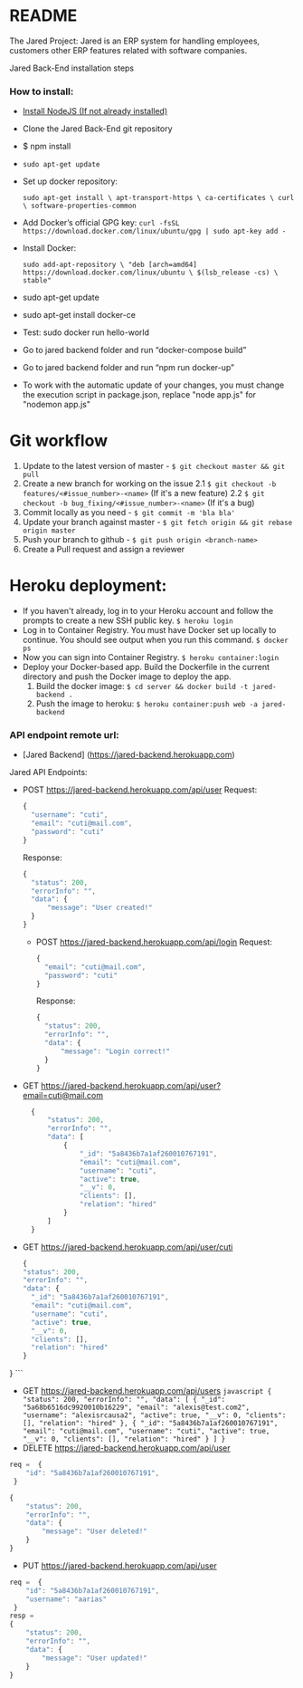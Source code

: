 # README #
The Jared Project:
Jared is an ERP system for handling employees, customers other ERP features related with software companies.

Jared Back-End installation steps

### How to install: ###
* [Install NodeJS (If not already installed)](https://nodejs.org/en/download/package-manager/#debian-and-ubuntu-based-linux-distributions)
* Clone the Jared Back-End git repository
* $ npm install
* `sudo apt-get update`
* Set up docker repository:

    `sudo apt-get install \
    apt-transport-https \
    ca-certificates \
    curl \
    software-properties-common`

* Add Docker’s official GPG key:
     `curl -fsSL https://download.docker.com/linux/ubuntu/gpg | sudo apt-key add -`

* Install Docker:

    `sudo add-apt-repository \
    "deb [arch=amd64] https://download.docker.com/linux/ubuntu \
    $(lsb_release -cs) \
    stable"`

* sudo apt-get update
* sudo apt-get install docker-ce
* Test: sudo docker run hello-world
* Go to jared backend folder and run “docker-compose build”
* Go to jared backend folder and run “npm run docker-up”

* To work with the automatic update of your changes, you must change the execution script in package.json, replace "node app.js" for "nodemon app.js"

# Git workflow #
1. Update to the latest version of master - `$ git checkout master && git pull`
2. Create a new branch for working on the issue
  2.1 `$ git checkout -b features/<#issue_number>-<name>` (If it's a new feature)
  2.2 `$ git checkout -b bug_fixing/<#issue_number>-<name>` (If it's a bug)
3. Commit locally as you need - `$ git commit -m 'bla bla'`
4. Update your branch against master - `$ git fetch origin && git rebase origin master`
5. Push your branch to github - `$ git push origin <branch-name>`
6. Create a Pull request and assign a reviewer

# Heroku deployment:
* If you haven't already, log in to your Heroku account and follow the prompts to create a new SSH public key.
  `$ heroku login`
* Log in to Container Registry. You must have Docker set up locally to continue. You should see output when you run this command.
  `$ docker ps`
* Now you can sign into Container Registry.
  `$ heroku container:login`
* Deploy your Docker-based app. Build the Dockerfile in the current directory and push the Docker image to deploy the app.
   1. Build the docker image: `$ cd server && docker build -t jared-backend .`
   2. Push the image to heroku: `$ heroku container:push web -a jared-backend`

### API endpoint remote url:
- [Jared Backend] (https://jared-backend.herokuapp.com)

Jared API Endpoints:
* POST https://jared-backend.herokuapp.com/api/user
  Request:
  ```javascript
  {
    "username": "cuti",
    "email": "cuti@mail.com",
    "password": "cuti"
  }
  ```
  Response:
  ```javascript
  {
    "status": 200,
    "errorInfo": "",
    "data": {
        "message": "User created!"
    }
  }
  ```
  * POST https://jared-backend.herokuapp.com/api/login
    Request:
    ```javascript
    {
      "email": "cuti@mail.com",
      "password": "cuti"
    }
    ```
    Response:
    ```javascript
    {
      "status": 200,
      "errorInfo": "",
      "data": {
          "message": "Login correct!"
      }
    }
    ```
* GET https://jared-backend.herokuapp.com/api/user?email=cuti@mail.com
  ```javascript
    {
        "status": 200,
        "errorInfo": "",
        "data": [
            {
                "_id": "5a8436b7a1af260010767191",
                "email": "cuti@mail.com",
                "username": "cuti",
                "active": true,
                "__v": 0,
                "clients": [],
                "relation": "hired"
            }
        ]
    }
  ```
* GET https://jared-backend.herokuapp.com/api/user/cuti
    ```javascript
    {
  "status": 200,
  "errorInfo": "",
  "data": {
      "_id": "5a8436b7a1af260010767191",
      "email": "cuti@mail.com",
      "username": "cuti",
      "active": true,
      "__v": 0,
      "clients": [],
      "relation": "hired"
  }
}
    ```
* GET https://jared-backend.herokuapp.com/api/users
        ```javascript
        {
    "status": 200,
    "errorInfo": "",
    "data": [
        {
            "_id": "5a68b6516dc9920010b16229",
            "email": "alexis@test.com2",
            "username": "alexisrcausa2",
            "active": true,
            "__v": 0,
            "clients": [],
            "relation": "hired"
        },
        {
            "_id": "5a8436b7a1af260010767191",
            "email": "cuti@mail.com",
            "username": "cuti",
            "active": true,
            "__v": 0,
            "clients": [],
            "relation": "hired"
        }
    ]
}
        ```
* DELETE https://jared-backend.herokuapp.com/api/user
```javascript
req =  {
	"id": "5a8436b7a1af260010767191",
 }

{
    "status": 200,
    "errorInfo": "",
    "data": {
        "message": "User deleted!"
    }
}
```
* PUT https://jared-backend.herokuapp.com/api/user
```javascript
req =  {
	"id": "5a8436b7a1af260010767191",
    "username": "aarias"
 }
resp =
{
    "status": 200,
    "errorInfo": "",
    "data": {
        "message": "User updated!"
    }
}
```
